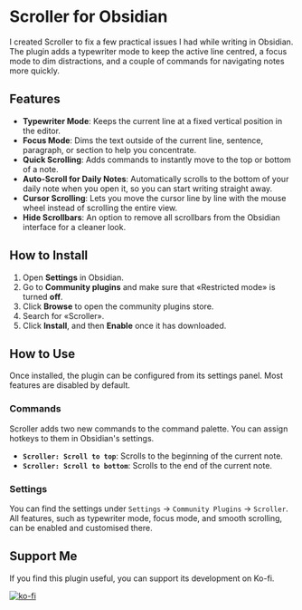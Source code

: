 # Scroller for Obsidian

I created Scroller to fix a few practical issues I had while writing in Obsidian. The plugin adds a typewriter mode to keep the active line centred, a focus mode to dim distractions, and a couple of commands for navigating notes more quickly.

## Features

-   **Typewriter Mode**: Keeps the current line at a fixed vertical position in the editor.
-   **Focus Mode**: Dims the text outside of the current line, sentence, paragraph, or section to help you concentrate.
-   **Quick Scrolling**: Adds commands to instantly move to the top or bottom of a note.
-   **Auto-Scroll for Daily Notes**: Automatically scrolls to the bottom of your daily note when you open it, so you can start writing straight away.
-   **Cursor Scrolling**: Lets you move the cursor line by line with the mouse wheel instead of scrolling the entire view.
-   **Hide Scrollbars**: An option to remove all scrollbars from the Obsidian interface for a cleaner look.

## How to Install

1.  Open **Settings** in Obsidian.
2.  Go to **Community plugins** and make sure that «Restricted mode» is turned **off**.
3.  Click **Browse** to open the community plugins store.
4.  Search for «Scroller».
5.  Click **Install**, and then **Enable** once it has downloaded.

## How to Use

Once installed, the plugin can be configured from its settings panel. Most features are disabled by default.

### Commands

Scroller adds two new commands to the command palette. You can assign hotkeys to them in Obsidian's settings.

-   **`Scroller: Scroll to top`**: Scrolls to the beginning of the current note.
-   **`Scroller: Scroll to bottom`**: Scrolls to the end of the current note.

### Settings

You can find the settings under `Settings` → `Community Plugins` → `Scroller`. All features, such as typewriter mode, focus mode, and smooth scrolling, can be enabled and customised there.

## Support Me

If you find this plugin useful, you can support its development on Ko-fi.

[![ko-fi](https://ko-fi.com/img/githubbutton_sm.svg)](https://ko-fi.com/coignard)
